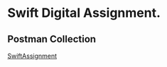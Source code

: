 # Swift Digital Assignment.

## Postman Collection

[SwiftAssignment](https://documenter.getpostman.com/view/13995814/UzQuR6Fs)
